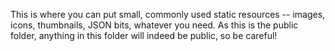 This is where you can put small, commonly used static resources -- images, icons, thumbnails, JSON bits, whatever you need. As this is the public folder, anything in this folder will indeed be public, so be careful!

